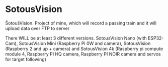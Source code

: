 # SotousVision
ŠotoušVision. Project of mine, which will record a passing train and it will upload data over FTP to server

There WILL be at least 3 different versions. SotousVision Nano (with ESP32-Cam), SotousVision Mini (Raspberry Pi 0W and camera), SotousVision (Raspberry 2 and up + camera) and SotousVision 4k (Raspberry pi compute module 4, Raspberry PI HQ camera, Raspberry PI NOIR camera and servos for target following)
